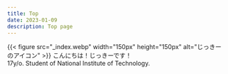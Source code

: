 ```yaml
---
title: Top
date: 2023-01-09
description: Top page
---
```


{{< figure src="_index.webp" width="150px" height="150px" alt="じっきーのアイコン" >}}
こんにちは！じっきーです！
<br>
17y/o. Student of National Institute of Technology.